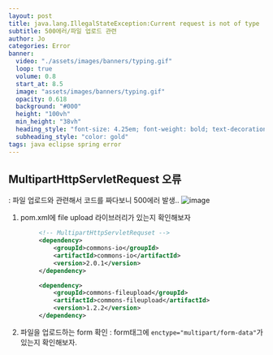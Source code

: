 ```yaml
---
layout: post
title: java.lang.IllegalStateException:Current request is not of type 
subtitle: 500에러/파일 업로드 관련
author: Jo 
categories: Error
banner:
  video: "./assets/images/banners/typing.gif"
  loop: true
  volume: 0.8
  start_at: 8.5
  image: "assets/images/banners/typing.gif"
  opacity: 0.618
  background: "#000"
  height: "100vh"
  min_height: "38vh"
  heading_style: "font-size: 4.25em; font-weight: bold; text-decoration: underline"
  subheading_style: "color: gold"
tags: java eclipse spring error
---
```


## MultipartHttpServletRequest 오류
: 파일 업로드와 관련해서 코드를 짜다보니 500에러 발생..
![image](https://github.com/CheeseYoung/Cheeseyoung.github.io/assets/132384527/9b699548-9e68-4b97-a157-3a3d0be5bb0c)

1. pom.xml에 file upload 라이브러리가 있는지 확인해보자
   ```pom.xml
  		<!-- MultipartHttpServletRequset -->
		<dependency>
			<groupId>commons-io</groupId>
			<artifactId>commons-io</artifactId>
			<version>2.0.1</version>
		</dependency>

		<dependency>
			<groupId>commons-fileupload</groupId>
			<artifactId>commons-fileupload</artifactId>
			<version>1.2.2</version>
		</dependency>
   ```
2. 파일을 업로드하는 form 확인
   : form태그에 ``enctype="multipart/form-data"``가 있는지 확인해보자.
   


